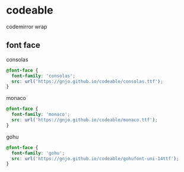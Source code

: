 # codeable
codemirror wrap

## font face
consolas
```css
@font-face {
  font-family: 'consolas';
  src: url('https://gnjo.github.io/codeable/consolas.ttf');
}
```
monaco
```css
@font-face {
  font-family: 'monaco';
  src: url('https://gnjo.github.io/codeable/monaco.ttf');
}
```
gohu
```css
@font-face {
  font-family: 'gohu';
  src: url('https://gnjo.github.io/codeable/gohufont-uni-14ttf');
}
```
